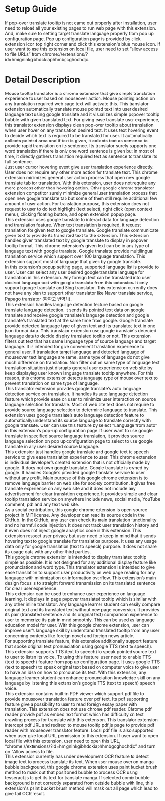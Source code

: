 # Setup Guide
If pop-over translate tooltip is not came out properly after installation, user need to reload all your existing pages to run web page with this extension. And, make sure to setting target translate language properly from pop up configuration page. Pop up configuration page is provided by click extension icon top right corner and click this extension's blue mouse icon. If user want to use this extension on local file, user need to set “allow access to file URLs” from chrome://extensions/?id=hmigninkgibhdckiaphhmbgcghochdjc.    


# Detail Description
Mouse tooltip translator is a chrome extension that give simple translation experience to user based on mouseover action. Mouse pointing action on any translation required web page text will activate this. This translator extension automatically translate mouse pointed text into user desired language text using google translate and it visualizes simple popover tooltip bubble with given translated text.
For giving ease translate user experience, this translator extension displays clean pop-over tooltip about translation when user hover on any translation desired text. It uses text hovering event to decide which text is required to be translated for user. It automatically collects pointed area and if text is given, it collects text as sentence to provide rapid translation on its sentence. Its translator surely supports one word translation if there is only one word sentence is given but in most of time, it directly gathers translation required text as sentence to translate its full sentence.   
Just user cursor hovering event give user translation experience directly. User does not require any other more action for translate text. This chrome extension minimizes general user action process that open new google translate tab for translation. With this extension, user does not require any more process other than hovering action. Other google chrome translator extension competitor surely minimize general user translation process that open new google translate tab but some of them still require additional few amount of user action. For translation purpose, this extension does not request to user to do text highlight (text select), right click (open context menu), clicking floating button, and open extension popup page.   
This extension uses google translate to interact data for language detection and translation feature. When text translation is required, it request translation for given text to google translate. Google translate communicate given text to provide its translated text to the extension. This extension handles given translated text by google translate to display in popover tooltip format. This chrome extension’s given text can be in any type of language text with google translate. Google translate provide multilingual translation service which support over 100 language translation. This extension support most of language that given by google translate.   
In this extension’s popup setting page, supported language list is provide to user. User can select any user desired google translate language for translation in this extension. Any foreign text can be translated into user desired language text with google translate from this extension. It only support google translate and Bing translator. This extension currently does not have any plan to support other translator like Naver translate service, Papago translator (파파고 번역기).    
This extension handles language detection feature based on google translate language detection. It sends its pointed text data on google translate and receive google translate’s language detection and google translate’s translated text at the same time from google. Google translate provide detected language type of given text and its translated text in one json format data. This translator extension use google translate's detected language data to decide display translated tooltip or not. This extension filters out text that has same language type of source language and target language. It is intended for give convenient translation experience to general user. If translation target language and detected language of mouseover text language are same, same type of language do not give much difference on translation. Non filter out on same type of language text translation situation just disrupts general user experience on web site by keep displaying user known language translate tooltip anywhere. For this reason, this chrome extension detects language type of mouse over text to prevent translation on same type of language.      
This translator extension provides google translate’s auto language detection service on translation. It handles its auto language detection feature which provide ease on user to minimize user interaction on source language selection for translate. Most of web site text does not require to provide source language selection to determine language to translate. This extension uses google translate’s auto language detection feature to automatically understand its source language to translate correctly with google translate. User can use this feature by select “Language from auto” in this extension’s pop-up configuration page. If user want to use google translate in specified source language translation, it provides source language selection on pop up configuration page to select to use google translate in any user desired source language.     
This extension just handles google translate and google text to speech service to give ease translation experience to user. This chrome extension is individual developer’s created extension that is not officially made by google. It does not own google translate. Google translate is owned by google. It handles Google’s provided google translate service to user without any profit. Main purpose of this google chrome extension is to remove language barrier on web site for society contribution. It gives free translate experience on any web site and it does not include any advertisement for clear translation experience. It provides simple and clear tooltip translation service on anywhere include news, social media, YouTube comment, pdf and any text web site.    
As a social contribution, this google chrome extension is open-source project in MIT license. Any developer can read its source code in the GitHub. In the GitHub, any user can check its main translation functionality and no harmful code injection. It does not track user translation history and it even does not inject google analytics code in this extension. This extension respect user privacy but user need to keep in mind that it sends hovering text to google translate for translation purpose. It uses any usage data only for google translation (text to speech) purpose. It does not share its usage data with any other third parties.   
This google chrome extension is intended to display translated tooltip simple as possible. It is not designed for any additional display feature like pronunciation and word type. This translator extension is intended to give ease translation to support user productivity on web page reading for any language with minimization on information overflow. This extension’s main design focus is to straight forward transmission on its translated sentence for clear user experience.   
This extension can be used to enhance user experience on language learning. It displays in page popover translated tooltip which is similar with any other inline translator. Any language learner student can easily compare original text and its translated text without new page conversion. It provides its pair (translated sentence and its original text) comparison experience to user to memorize its pair in mind smoothly. This can be used as language education model for user. With this google chrome extension, user can improve user’s language skill by understand translated tooltip from any user concerning contents like foreign novel and foreign news article.   
For supporting translate feature, this extension additionally support feature that spoke original text pronunciation using google TTS (text to speech). This extension supports TTS (text to speech) to speak pointed source text to user to listen its voice. To using this feature, user need to enable TTS (text to speech) feature from pop up configuration page. It uses google TTS (text to speech) to speak original text based on computer voice to give user to have an idea on how to pronounce its text. With this extension, any language learner student can enhance pronunciation knowledge skill on any language by listening this extension’s google TTS (text to speech) speech voice.    
This extension contains built-in PDF viewer which support pdf file to provide mouseover translation feature over pdf text. Its pdf supporting feature give a possibility to user to read foreign essay paper with translation. This extension does not use chrome pdf reader. Chrome pdf reader provide pdf as embed text format which has difficulty on text crawling process for translate with this extension. This translator extension intercept pdf URL and redirect to mouse tooltip pdf.js page to provide pdf reader with mouseover translator feature. Local pdf file is also supported when user give local URL permission to this extension. If user want to open local file with this extension, user need to open this URL, “chrome://extensions/?id=hmigninkgibhdckiaphhmbgcghochdjc” and turn on "Allow access to file.    
This extension currently has under development OCR feature to detect image text to process translate its text. When user mouse over on manga bubble background, this google chrome extension uses paint bucket brush method to mask out that positioned bubble to process OCR using tesseract.js to get its text for translate manga. If selected comic bubble background is not correctly separated from outside bubble with line, this extension's paint bucket brush method will mask out all page which lead to give fail OCR result.   


